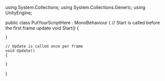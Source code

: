 ﻿using System.Collections;
using System.Collections.Generic;
using UnityEngine;

public class PutYourScriptHere : MonoBehaviour
{
    // Start is called before the first frame update
    void Start()
    {
        
    }

    // Update is called once per frame
    void Update()
    {
        
    }
}
